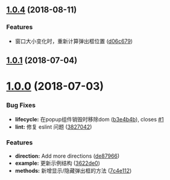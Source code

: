 <a name="1.0.4"></a>
## [1.0.4](https://github.com/xunleif2e/vue-popup/compare/v1.0.3...v1.0.4) (2018-08-11)


### Features

* 窗口大小变化时，重新计算弹出框位置 ([d06c679](https://github.com/xunleif2e/vue-popup/commit/d06c679))



<a name="1.0.1"></a>
## [1.0.1](https://github.com/xunleif2e/vue-popup/compare/v1.0.0...v1.0.1) (2018-07-04)



<a name="1.0.0"></a>
# [1.0.0](https://github.com/xunleif2e/vue-popup/compare/0.3.5...1.0.0) (2018-07-03)


### Bug Fixes

* **lifecycle:** 在popup组件销毁时移除dom ([b3e4b4b](https://github.com/xunleif2e/vue-popup/commit/b3e4b4b)), closes [#1](https://github.com/xunleif2e/vue-popup/issues/1)
* **lint:** 修复 eslint 问题 ([3827042](https://github.com/xunleif2e/vue-popup/commit/3827042))


### Features

* **direction:** Add more directions ([de87966](https://github.com/xunleif2e/vue-popup/commit/de87966))
* **example:** 更新示例结构 ([3622de0](https://github.com/xunleif2e/vue-popup/commit/3622de0))
* **methods:** 新增显示/隐藏弹出框的方法 ([7c4e112](https://github.com/xunleif2e/vue-popup/commit/7c4e112))



